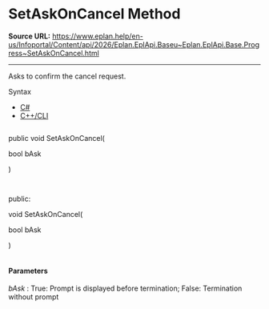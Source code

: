 # SetAskOnCancel Method

**Source URL:** https://www.eplan.help/en-us/Infoportal/Content/api/2026/Eplan.EplApi.Baseu~Eplan.EplApi.Base.Progress~SetAskOnCancel.html

---

Asks to confirm the cancel request.

Syntax

- [C#](#i-syntax-CS)
- [C++/CLI](#i-syntax-CPP2005)

```
```
public void SetAskOnCancel( 

   bool bAsk

)
```
```

```
```
public:

void SetAskOnCancel( 

   bool bAsk

)
```
```

#### Parameters

*bAsk*
:   True: Prompt is displayed before termination; False: Termination without prompt
